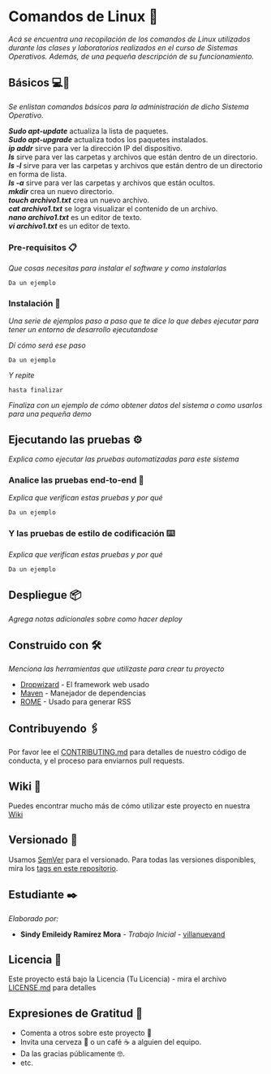# Comandos de Linux :penguin:

_Acá se encuentra una recopilación de los comandos de Linux utilizados durante las clases y laboratorios realizados en el curso de Sistemas Operativos. Además, de una pequeña descripción de su funcionamiento._

## Básicos :computer:🚀

_Se enlistan comandos básicos para la administración de dicho Sistema Operativo._

**_Sudo apt-update_** actualiza la lista de paquetes.<br/>
**_Sudo apt-upgrade_** actualiza todos los paquetes instalados.<br/>
**_ip addr_** sirve para ver la dirección IP del dispositivo.<br/>
**_ls_** sirve para ver las carpetas y archivos que están dentro de un directorio.<br/>
**_ls -l_** sirve para ver las carpetas y archivos que están dentro de un directorio en forma de lista. <br/>
**_ls -a_** sirve para ver las carpetas y archivos que están ocultos. <br/>
**_mkdir_** crea un nuevo directorio.<br/>
**_touch archivo1.txt_** crea un nuevo archivo.<br/>
**_cat archivo1.txt_** se logra visualizar el contenido de un archivo.<br/>
**_nano archivo1.txt_** es un editor de texto.<br/>
**_vi archivo1.txt_** es un editor de texto.<br/>

### Pre-requisitos 📋

_Que cosas necesitas para instalar el software y como instalarlas_

```
Da un ejemplo
```

### Instalación 🔧

_Una serie de ejemplos paso a paso que te dice lo que debes ejecutar para tener un entorno de desarrollo ejecutandose_

_Dí cómo será ese paso_

```
Da un ejemplo
```

_Y repite_

```
hasta finalizar
```

_Finaliza con un ejemplo de cómo obtener datos del sistema o como usarlos para una pequeña demo_

## Ejecutando las pruebas ⚙️

_Explica como ejecutar las pruebas automatizadas para este sistema_

### Analice las pruebas end-to-end 🔩

_Explica que verifican estas pruebas y por qué_

```
Da un ejemplo
```

### Y las pruebas de estilo de codificación ⌨️

_Explica que verifican estas pruebas y por qué_

```
Da un ejemplo
```

## Despliegue 📦

_Agrega notas adicionales sobre como hacer deploy_

## Construido con 🛠️

_Menciona las herramientas que utilizaste para crear tu proyecto_

* [Dropwizard](http://www.dropwizard.io/1.0.2/docs/) - El framework web usado
* [Maven](https://maven.apache.org/) - Manejador de dependencias
* [ROME](https://rometools.github.io/rome/) - Usado para generar RSS

## Contribuyendo 🖇️

Por favor lee el [CONTRIBUTING.md](https://gist.github.com/villanuevand/xxxxxx) para detalles de nuestro código de conducta, y el proceso para enviarnos pull requests.

## Wiki 📖

Puedes encontrar mucho más de cómo utilizar este proyecto en nuestra [Wiki](https://github.com/tu/proyecto/wiki)

## Versionado 📌

Usamos [SemVer](http://semver.org/) para el versionado. Para todas las versiones disponibles, mira los [tags en este repositorio](https://github.com/tu/proyecto/tags).

## Estudiante ✒️

_Elaborado por:_

* **Sindy Emileidy Ramírez Mora** - *Trabajo Inicial* - [villanuevand](https://github.com/villanuevand)

## Licencia 📄

Este proyecto está bajo la Licencia (Tu Licencia) - mira el archivo [LICENSE.md](LICENSE.md) para detalles

## Expresiones de Gratitud 🎁

* Comenta a otros sobre este proyecto 📢
* Invita una cerveza 🍺 o un café ☕ a alguien del equipo. 
* Da las gracias públicamente 🤓.
* etc.
